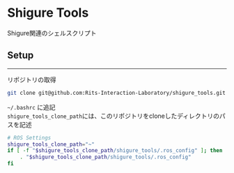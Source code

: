 # Shigure Tools

Shigure関連のシェルスクリプト

## Setup

---

リポジトリの取得 <br>
```bash
git clone git@github.com:Rits-Interaction-Laboratory/shigure_tools.git
```

`~/.bashrc` に追記 <br>
`shigure_tools_clone_path`には、このリポジトリをcloneしたディレクトリのパスを記述 <br>
```bash
# ROS Settings
shigure_tools_clone_path="~"
if [ -f "$shigure_tools_clone_path/shigure_tools/.ros_config" ]; then
    . "$shigure_tools_clone_path/shigure_tools/.ros_config"
fi
```

